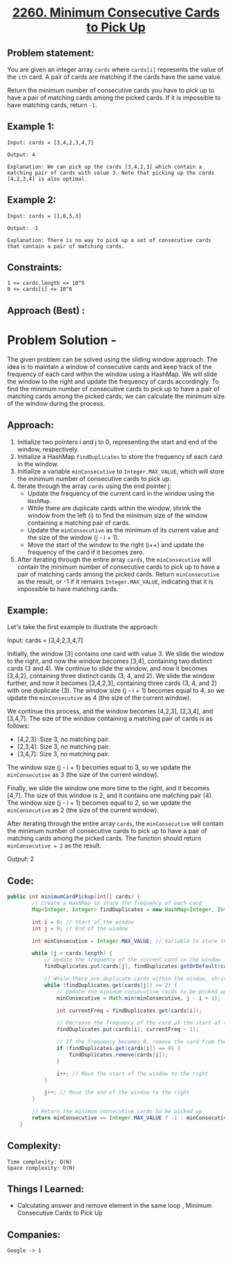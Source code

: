 <h1 align="center"><a href="https://leetcode.com/problems/minimum-consecutive-cards-to-pick-up/" target="_blank">2260. Minimum Consecutive Cards to Pick Up</a></h1>

## Problem statement:
You are given an integer array `cards` where `cards[i]` represents the value of the `ith` card. A pair of cards are matching if the cards have the same value.

Return the minimum number of consecutive cards you have to pick up to have a pair of matching cards among the picked cards. If it is impossible to have matching cards, return `-1`.


## Example 1:

```
Input: cards = [3,4,2,3,4,7]

Output: 4

Explanation: We can pick up the cards [3,4,2,3] which contain a matching pair of cards with value 3. Note that picking up the cards [4,2,3,4] is also optimal.
```

## Example 2:

```
Input: cards = [1,0,5,3]

Output: -1

Explanation: There is no way to pick up a set of consecutive cards that contain a pair of matching cards.
```



## Constraints:

```
1 <= cards.length <= 10^5
0 <= cards[i] <= 10^6

```


 

## Approach (Best) :

# Problem Solution -

The given problem can be solved using the sliding window approach. The idea is to maintain a window of consecutive cards and keep track of the frequency of each card within the window using a HashMap. We will slide the window to the right and update the frequency of cards accordingly. To find the minimum number of consecutive cards to pick up to have a pair of matching cards among the picked cards, we can calculate the minimum size of the window during the process.

## Approach:

1. Initialize two pointers i and j to 0, representing the start and end of the window, respectively.
2. Initialize a HashMap `findDuplicates` to store the frequency of each card in the window.
3. Initialize a variable `minConsecutive` to `Integer.MAX_VALUE`, which will store the minimum number of consecutive cards to pick up.
4. Iterate through the array `cards` using the end pointer j:
   - Update the frequency of the current card in the window using the `HashMap`.
   - While there are duplicate cards within the window, shrink the window from the left (i) to find the minimum size of the window containing a matching pair of cards.
   - Update the `minConsecutive` as the minimum of its current value and the size of the window (j - i + 1).
   - Move the start of the window to the right (i++) and update the frequency of the card if it becomes zero.
5. After iterating through the entire array `cards`, the `minConsecutive` will contain the minimum number of consecutive cards to pick up to have a pair of matching cards among the picked cards. Return `minConsecutive` as the result, or -1 if it remains `Integer.MAX_VALUE`, indicating that it is impossible to have matching cards.

## Example:

Let's take the first example to illustrate the approach:

Input: cards = [3,4,2,3,4,7]

Initially, the window [3] contains one card with value 3. We slide the window to the right, and now the window becomes [3,4], containing two distinct cards (3 and 4). We continue to slide the window, and now it becomes [3,4,2], containing three distinct cards (3, 4, and 2). We slide the window further, and now it becomes [3,4,2,3], containing three cards (3, 4, and 2) with one duplicate (3). The window size (j - i + 1) becomes equal to 4, so we update the `minConsecutive` as 4 (the size of the current window).

We continue this process, and the window becomes [4,2,3], [2,3,4], and [3,4,7]. The size of the window containing a matching pair of cards is as follows:

- [4,2,3]: Size 3, no matching pair.
- [2,3,4]: Size 3, no matching pair.
- [3,4,7]: Size 3, no matching pair.

The window size (j - i + 1) becomes equal to 3, so we update the `minConsecutive` as 3 (the size of the current window).

Finally, we slide the window one more time to the right, and it becomes [4,7]. The size of this window is 2, and it contains one matching pair (4). The window size (j - i + 1) becomes equal to 2, so we update the `minConsecutive` as 2 (the size of the current window).

After iterating through the entire array `cards`, the `minConsecutive` will contain the minimum number of consecutive cards to pick up to have a pair of matching cards among the picked cards. The function should return `minConsecutive = 2` as the result.

Output: 2




## Code: 

```java
public int minimumCardPickup(int[] cards) {
        // Create a HashMap to store the frequency of each card
        Map<Integer, Integer> findDuplicates = new HashMap<Integer, Integer>();

        int i = 0; // Start of the window
        int j = 0; // End of the window

        int minConsecutive = Integer.MAX_VALUE; // Variable to store the minimum consecutive cards to be picked up

        while (j < cards.length) {
            // Update the frequency of the current card in the window
            findDuplicates.put(cards[j], findDuplicates.getOrDefault(cards[j], 0) + 1);

            // While there are duplicate cards within the window, shrink the window from the left (i)
            while (findDuplicates.get(cards[j]) >= 2) {
                // Update the minimum consecutive cards to be picked up
                minConsecutive = Math.min(minConsecutive, j - i + 1);

                int currentFreq = findDuplicates.get(cards[i]);

                // Decrease the frequency of the card at the start of the window by 1
                findDuplicates.put(cards[i], currentFreq - 1);

                // If the frequency becomes 0, remove the card from the HashMap to keep it updated
                if (findDuplicates.get(cards[i]) == 0) {
                    findDuplicates.remove(cards[i]);
                }

                i++; // Move the start of the window to the right
            }

            j++; // Move the end of the window to the right
        }

        // Return the minimum consecutive cards to be picked up
        return minConsecutive == Integer.MAX_VALUE ? -1 : minConsecutive;
    }
```







## Complexity:

```
Time complexity: O(N)
Space complexity: O(N)
```

## Things I Learned:

- Calculating answer and remove element in the same loop , Minimum Consecutive Cards to Pick Up
  


## Companies:

```
Google -> 1
```





